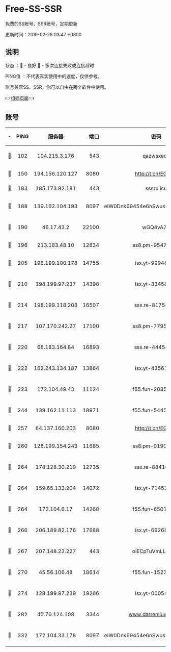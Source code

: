 # Free-SS-SSR

免费的SS账号、SSR账号，定期更新

更新时间：2019-02-28 03:47 +0800

## 说明

状态     ：🙂 - 良好 🙁 - 多次连接失败或连接超时

PING值   ：不代表真实使用中的速度，仅供参考。

账号兼容SS、SSR，你可以自由在两个软件中使用。

👉[扫码页面](https://liesauer.github.io/free-ss-ssr.github.io/)👈

## 账号

|-|PING|服务器|端口|密码|加密方式|区域|
|:----:|:----:|:-----:|-----:|:----:|:----:|:----:|
|🙂|102|104.215.3.176|543|qazwsxedc|aes-256-gcm|JP|
|🙂|150|194.156.120.127|8080|http://t.cn/EGJIyrl|rc4-md5|RU|
|🙂|183|185.173.92.181|443|sssru.icu|rc4-md5|RU|
|🙂|188|139.162.104.193|8097|eIW0Dnk69454e6nSwuspv9DmS201tQ0D|aes-256-cfb|JP|
|🙂|190|46.17.43.2|22100|wGQ4vA7D|aes-256-gcm|RU|
|🙂|196|213.183.48.10|12834|ss8.pm-95470705|rc4-md5|RU|
|🙂|205|198.199.100.178|14755|isx.yt-99948210|aes-256-cfb|US|
|🙂|210|198.199.97.237|14398|isx.yt-33458385|aes-256-cfb|US|
|🙂|214|198.199.118.203|16507|ssx.re-81754626|aes-256-cfb|US|
|🙂|217|107.170.242.27|17100|ss8.pm-77954051|aes-256-cfb|US|
|🙂|220|68.183.164.84|16893|ssx.re-44458033|aes-256-cfb|US|
|🙂|222|162.243.134.187|13864|isx.yt-43561347|aes-256-cfb|US|
|🙂|223|172.104.49.43|11124|f55.fun-20858205|aes-256-cfb|SG|
|🙂|244|139.162.11.113|18971|f55.fun-54452704|aes-256-cfb|SG|
|🙂|257|64.137.160.203|8080|http://t.cn/EGJIyrl|rc4-md5|CA|
|🙂|260|128.199.154.243|11685|ss8.pm-01906462|aes-256-cfb|SG|
|🙂|264|178.128.30.219|12735|ssx.re-88416834|aes-256-cfb|SG|
|🙂|264|159.65.133.204|14072|isx.yt-71453790|aes-256-cfb|SG|
|🙂|264|172.104.6.17|14268|f55.fun-65015566|aes-256-cfb|US|
|🙂|266|206.189.82.176|17688|isx.yt-69268692|aes-256-cfb|SG|
|🙂|267|207.148.23.227|443|oiECpTuVmLLxk4Ts|aes-256-cfb|US|
|🙂|270|45.56.106.48|18614|f55.fun-15279736|aes-256-cfb|US|
|🙂|274|128.199.97.239|19266|isx.yt-00054344|aes-256-cfb|SG|
|🙂|282|45.76.124.108|3344|www.darrenliuwei.com|aes-256-cfb|AU|
|🙂|332|172.104.33.178|8097|eIW0Dnk69454e6nSwuspv9DmS201tQ0D|aes-256-cfb|SG|
